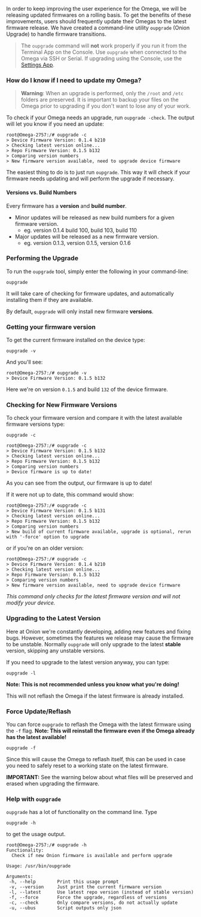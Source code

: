 In order to keep improving the user experience for the Omega, we will be releasing updated firmwares on a rolling basis. To get the benefits of these improvements, users should frequently update their Omegas to the latest firmware release. We have created a command-line utility `oupgrade` (Onion Upgrade) to handle firmware transitions.

> The `oupgrade` command will **not** work properly if you run it from the Terminal App on the Console. Use `oupgrade` when connected to the Omega via SSH or Serial. If upgrading using the Console, use the [Settings App](#updating-the-omega-using-console).

### How do I know if I need to update my Omega?

>**Warning**: When an upgrade is performed, only the `/root` and `/etc` folders are preserved. It is important to backup your files on the Omega prior to upgrading if you don't want to lose any of your work.

To check if your Omega needs an upgrade, run `oupgrade -check`. The output will let you know if you need an update:
```
root@Omega-2757:/# oupgrade -c
> Device Firmware Version: 0.1.4 b210
> Checking latest version online...
> Repo Firmware Version: 0.1.5 b132
> Comparing version numbers
> New firmware version available, need to upgrade device firmware
```

The easiest thing to do is to just run `oupgrade`. This way it will check if your firmware needs updating and will perform the upgrade if necessary.

#### Versions vs. Build Numbers

Every firmware has a **version** and **build number**.

* Minor updates will be released as new build numbers for a given firmware version.
    * eg. version 0.1.4 build 100, build 103, build 110
* Major updates will be released as a new firmware version.
    * eg. version 0.1.3, version 0.1.5, version 0.1.6


### Performing the Upgrade

<!-- #### Using `oupgrade` -->

To run the `oupgrade` tool, simply enter the following in your command-line:

```
oupgrade
```

It will take care of checking for firmware updates, and automatically installing them if they are available.

By default, `oupgrade` will only install new firmware **versions**.

<!-- #### Doing More with `oupgrade`-->

### Getting your firmware version

To get the current firmware installed on the device type:

```
oupgrade -v
```

And you'll see:

```
root@Omega-2757:/# oupgrade -v
> Device Firmware Version: 0.1.5 b132
```

Here we're on version `0.1.5` and build `132` of the device firmware.


### Checking for New Firmware Versions

To check your firmware version and compare it with the latest available firmware versions type:

```
oupgrade -c
```

```
root@Omega-2757:/# oupgrade -c
> Device Firmware Version: 0.1.5 b132
> Checking latest version online...
> Repo Firmware Version: 0.1.5 b132
> Comparing version numbers
> Device firmware is up to date!
```

As you can see from the output, our firmware is up to date!

If it were not up to date, this command would show:
```
root@Omega-2757:/# oupgrade -c
> Device Firmware Version: 0.1.5 b131
> Checking latest version online...
> Repo Firmware Version: 0.1.5 b132
> Comparing version numbers
> New build of current firmware available, upgrade is optional, rerun with '-force' option to upgrade
```

or if you're on an older version:

```
root@Omega-2757:/# oupgrade -c
> Device Firmware Version: 0.1.4 b210
> Checking latest version online...
> Repo Firmware Version: 0.1.5 b132
> Comparing version numbers
> New firmware version available, need to upgrade device firmware
```

*This command only checks for the latest firmware version and will not modify your device.*


### Upgrading to the Latest Version
Here at Onion we're constantly developing, adding new features and fixing bugs. However, sometimes the features we release may cause the firmware to be unstable. Normally `oupgrade` will only upgrade to the latest **stable** version, skipping any unstable versions.

If you need to upgrade to the latest version anyway, you can type:
```
oupgrade -l
```

**Note: This is not recommended unless you know what you're doing!**

This will not reflash the Omega if the latest firmware is already installed.

### Force Update/Reflash

You can force `oupgrade` to reflash the Omega with the latest firmware using the `-f` flag. **Note: This will reinstall the firmware even if the Omega already has the latest available!**

```
oupgrade -f
```

Since this will cause the Omega to reflash itself, this can be used in case you need to safely reset to a working state on the latest firmware.

**IMPORTANT:** See the warning below about what files will be preserved and erased when upgrading the firmware.


### Help with `oupgrade`

`oupgrade` has a lot of functionality on the command line. Type

```
oupgrade -h
```

to get the usage output.

```
root@Omega-2757:/# oupgrade -h
Functionality:
  Check if new Onion firmware is available and perform upgrade

Usage: /usr/bin/oupgrade

Arguments:
 -h, --help        Print this usage prompt
 -v, --version     Just print the current firmware version
 -l, --latest      Use latest repo version (instead of stable version)
 -f, --force       Force the upgrade, regardless of versions
 -c, --check       Only compare versions, do not actually update
 -u, --ubus        Script outputs only json
```
